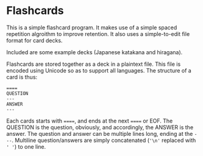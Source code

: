 
Flashcards
==========


This is a simple flashcard program. It makes use of a simple spaced repetition algroithm to improve retention. It also uses a simple-to-edit file format for card decks.

Included are some example decks (Japanese katakana and hiragana).


Flashcards are stored together as a deck in a plaintext file. This file is encoded using Unicode so as to support all languages. The structure of a card is thus:

```
====
QUESTION
---
ANSWER
---
```

Each cards starts with `====`, and ends at the next `====` or EOF. The QUESTION is the question, obviously, and accordingly, the ANSWER is the answer. The question and answer can be multiple lines long, ending at the `---`. Multiline question/answers are simply concatenated (`'\n'` replaced with `' '`) to one line.


